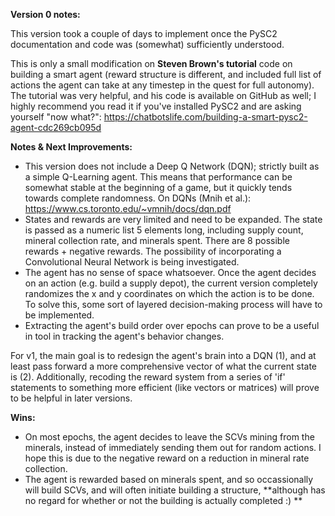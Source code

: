 **Version 0 notes:**

This version took a couple of days to implement once the PySC2 documentation and code was (somewhat) sufficiently understood.

This is only a small modification on **Steven Brown's tutorial** code on building a smart agent (reward structure is different, and included full list of actions the agent can take at any timestep in the quest for full autonomy). The tutorial was very helpful, and his code is available on GitHub as well; I highly recommend you read it if you've installed PySC2 and are asking yourself "now what?": https://chatbotslife.com/building-a-smart-pysc2-agent-cdc269cb095d

**Notes & Next Improvements:**
- This version does not include a Deep Q Network (DQN); strictly built as a simple Q-Learning agent. This means that performance can be somewhat stable at the beginning of a game, but it quickly tends towards complete randomness. On DQNs (Mnih et al.): https://www.cs.toronto.edu/~vmnih/docs/dqn.pdf
- States and rewards are very limited and need to be expanded. The state is passed as a numeric list 5 elements long, including supply count, mineral collection rate, and minerals spent. There are 8 possible rewards + negative rewards. The possibility of incorporating a Convolutional Neural Network is being investigated.
- The agent has no sense of space whatsoever. Once the agent decides on an action (e.g. build a supply depot), the current version completely randomizes the x and y coordinates on which the action is to be done. To solve this, some sort of layered decision-making process will have to be implemented.
- Extracting the agent's build order over epochs can prove to be a useful in tool in tracking the agent's behavior changes.

For v1, the main goal is to redesign the agent's brain into a DQN (1), and at least pass forward a more comprehensive vector of what the current state is (2). Additionally, recoding the reward system from a series of 'if' statements to something more efficient (like vectors or matrices) will prove to be helpful in later versions.

**Wins:**
- On most epochs, the agent decides to leave the SCVs mining from the minerals, instead of immediately sending them out for random actions. I hope this is due to the negative reward on a reduction in mineral rate collection.
- The agent is rewarded based on minerals spent, and so occassionally will build SCVs, and will often initiate building a structure, **although has no regard for whether or not the building is actually completed :) **
